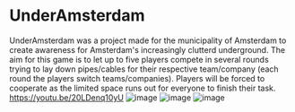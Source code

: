 # UnderAmsterdam
UnderAmsterdam was a project made for the municipality of Amsterdam to create awareness for Amsterdam's increasingly clutterd underground.
The aim for this game is to let up to five players compete in several rounds trying to lay down pipes/cables for their respective team/company (each round the players switch teams/companies).
Players will be forced to cooperate as the limited space runs out for everyone to finish their task.
https://youtu.be/20LDenq10yU
![image](https://github.com/Omega-The-III/UnderAmsterdam/assets/57790446/e0c96d39-deef-4f3b-9337-78d9fabe157d)
![image](https://github.com/Omega-The-III/UnderAmsterdam/assets/57790446/caf1c4e5-4f14-4f58-98c0-51ab8e89c57c)
![image](https://github.com/Omega-The-III/UnderAmsterdam/assets/57790446/c365a30a-d3df-4da4-bb1d-ffe39fe8e589)
